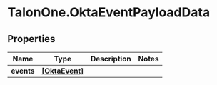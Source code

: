 # TalonOne.OktaEventPayloadData

## Properties

Name | Type | Description | Notes
------------ | ------------- | ------------- | -------------
**events** | [**[OktaEvent]**](OktaEvent.md) |  | 


